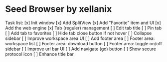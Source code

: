 # Seed Browser by xellanix

Task list:
[x] Init window
[x] Add SplitView
[x] Add "Favorite" item and UI
[x] Add the web engine
[x] Tab (reguler) management
[ ] Edit tab title
[ ] Pin tab
[ ] Add tab to favorites
[ ] Hide tab close button if not hover
[ ] Collapse sidebar
[ ] Improve workspace area UI
[ ] Add footer area
[ ] Footer area: workspace list
[ ] Footer area: download button
[ ] Footer area: toggle on/off sidebar
[ ] Improve url bar UI
[ ] Add navigate (go) button
[ ] Show secure protocol icon
[ ] Enhance title bar